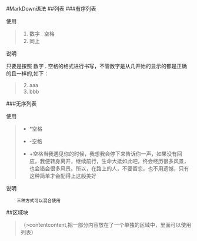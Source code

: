 #MarkDown语法
##列表
###有序列表

使用

>1. 数字 . 空格
>2. 同上

说明 

只要是按照 数字 . 空格的格式进行书写，不管数字是从几开始的显示的都是正确的且一样的,如下：

>2. aaa
>3. bbb

###无序列表

使用

>* *空格
>- -空格
>+ +空格当我遇见你的时候，我想我会停下来告诉你一声，如果没有回应，我便转身离开，继续前行，生命大抵如此吧，终会经历很多风景，也会错会很多风景。所以，在路上的人，不要留恋，也不用遗憾，只有这种简单才会配得上这般美好

说明
 
		三种方式可以混合使用

##区域块
>（>contentcontent,把一部分内容放在了一个单独的区域中，里面可以使用列表）



 
    